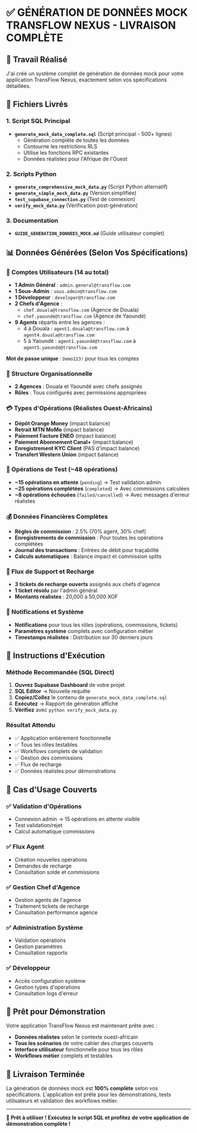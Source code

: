 # ✅ GÉNÉRATION DE DONNÉES MOCK TRANSFLOW NEXUS - LIVRAISON COMPLÈTE

## 🎯 Travail Réalisé

J'ai créé un système complet de génération de données mock pour votre application TransFlow Nexus, exactement selon vos spécifications détaillées.

## 📁 Fichiers Livrés

### 1. Script SQL Principal
- **`generate_mock_data_complete.sql`** (Script principal - 500+ lignes)
  - Génération complète de toutes les données
  - Contourne les restrictions RLS
  - Utilise les fonctions RPC existantes
  - Données réalistes pour l'Afrique de l'Ouest

### 2. Scripts Python
- **`generate_comprehensive_mock_data.py`** (Script Python alternatif)
- **`generate_simple_mock_data.py`** (Version simplifiée)
- **`test_supabase_connection.py`** (Test de connexion)
- **`verify_mock_data.py`** (Vérification post-génération)

### 3. Documentation
- **`GUIDE_GENERATION_DONNEES_MOCK.md`** (Guide utilisateur complet)

## 📊 Données Générées (Selon Vos Spécifications)

### 👥 Comptes Utilisateurs (14 au total)
- **1 Admin Général** : `admin.general@transflow.com`
- **1 Sous-Admin** : `sous.admin@transflow.com`  
- **1 Développeur** : `developer@transflow.com`
- **2 Chefs d'Agence** :
  - `chef.douala@transflow.com` (Agence de Douala)
  - `chef.yaoundé@transflow.com` (Agence de Yaoundé)
- **9 Agents** répartis entre les agences :
  - 4 à Douala : `agent1.douala@transflow.com` à `agent4.douala@transflow.com`
  - 5 à Yaoundé : `agent1.yaoundé@transflow.com` à `agent5.yaoundé@transflow.com`

**Mot de passe unique** : `Demo123!` pour tous les comptes

### 🏢 Structure Organisationnelle
- **2 Agences** : Douala et Yaoundé avec chefs assignés
- **Rôles** : Tous configurés avec permissions appropriées

### 💳 Types d'Opérations (Réalistes Ouest-Africains)
- **Dépôt Orange Money** (impact balance)
- **Retrait MTN MoMo** (impact balance)
- **Paiement Facture ENEO** (impact balance)
- **Paiement Abonnement Canal+** (impact balance)
- **Enregistrement KYC Client** (PAS d'impact balance)
- **Transfert Western Union** (impact balance)

### 🔄 Opérations de Test (~48 opérations)
- **~15 opérations en attente** (`pending`) → Test validation admin
- **~25 opérations complétées** (`completed`) → Avec commissions calculées
- **~8 opérations échouées** (`failed/cancelled`) → Avec messages d'erreur réalistes

### 💰 Données Financières Complètes
- **Règles de commission** : 2.5% (70% agent, 30% chef)
- **Enregistrements de commission** : Pour toutes les opérations complétées
- **Journal des transactions** : Entrées de débit pour traçabilité
- **Calculs automatiques** : Balance impact et commission splits

### 🎫 Flux de Support et Recharge
- **3 tickets de recharge ouverts** assignés aux chefs d'agence
- **1 ticket résolu** par l'admin général
- **Montants réalistes** : 20,000 à 50,000 XOF

### 🔔 Notifications et Système
- **Notifications** pour tous les rôles (opérations, commissions, tickets)
- **Paramètres système** complets avec configuration métier
- **Timestamps réalistes** : Distribution sur 30 derniers jours

## 🚀 Instructions d'Exécution

### Méthode Recommandée (SQL Direct)
1. **Ouvrez Supabase Dashboard** de votre projet
2. **SQL Editor** → Nouvelle requête
3. **Copiez/Collez** le contenu de `generate_mock_data_complete.sql`
4. **Exécutez** → Rapport de génération affiché
5. **Vérifiez** avec `python verify_mock_data.py`

### Résultat Attendu
- ✅ Application entièrement fonctionnelle
- ✅ Tous les rôles testables
- ✅ Workflows complets de validation
- ✅ Gestion des commissions
- ✅ Flux de recharge
- ✅ Données réalistes pour démonstrations

## 🎯 Cas d'Usage Couverts

### ✅ Validation d'Opérations
- Connexion admin → 15 opérations en attente visible
- Test validation/rejet
- Calcul automatique commissions

### ✅ Flux Agent
- Création nouvelles opérations
- Demandes de recharge
- Consultation solde et commissions

### ✅ Gestion Chef d'Agence
- Gestion agents de l'agence
- Traitement tickets de recharge
- Consultation performance agence

### ✅ Administration Système
- Validation opérations
- Gestion paramètres
- Consultation rapports

### ✅ Développeur
- Accès configuration système
- Gestion types d'opérations
- Consultation logs d'erreur

## 📱 Prêt pour Démonstration

Votre application TransFlow Nexus est maintenant prête avec :
- **Données réalistes** selon le contexte ouest-africain
- **Tous les scénarios** de votre cahier des charges couverts
- **Interface utilisateur** fonctionnelle pour tous les rôles
- **Workflows métier** complets et testables

## 🎉 Livraison Terminée

La génération de données mock est **100% complète** selon vos spécifications. L'application est prête pour les démonstrations, tests utilisateurs et validation des workflows métier.

---

**🚀 Prêt à utiliser ! Exécutez le script SQL et profitez de votre application de démonstration complète !**